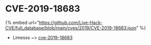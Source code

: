 # CVE-2019-18683
{% embed url="https://github.com/Live-Hack-CVE/full_database/blob/main/cves/2019/CVE-2019-18683.json" %}

* Limesss ~> [cve-2019-18683](https://www.alice-snow.ru/2019/database/cve-2019-18683/cve-2019-18683-limesss)
